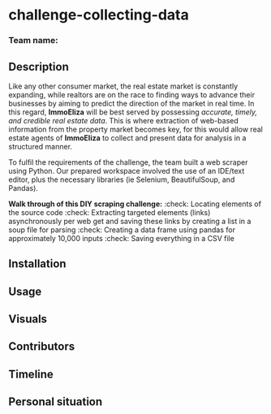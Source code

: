 # challenge-collecting-data

### Team name:

## Description
Like any other consumer market, the real estate market is constantly expanding, while realtors are on the race to finding ways to advance their businesses by aiming to predict the direction of the market in real time. In this regard, **ImmoEliza** will be best served by possessing *accurate, timely, and credible real estate data*. This is where extraction of web-based information from the property market becomes key, for this would allow real estate agents of **ImmoEliza** to collect and present data for analysis in a structured manner. 

To fulfil the requirements of the challenge, the team built a web scraper using Python. Our prepared workspace involved the use of an IDE/text editor,  plus the necessary libraries (ie Selenium, BeautifulSoup, and Pandas). 

**Walk through of this DIY scraping challenge:**
:check: Locating elements of the source code
:check: Extracting targeted elements (links) asynchronously per web get and saving these links by creating a list in a soup file for parsing
:check: Creating a data frame using pandas for approximately 10,000 inputs
:check: Saving everything in a CSV file

## Installation

## Usage

## Visuals

## Contributors

## Timeline

## Personal situation
